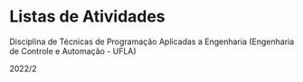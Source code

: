 # Listas de Atividades
Disciplina de Técnicas de Programação Aplicadas a Engenharia (Engenharia de Controle e Automação - UFLA)

2022/2
